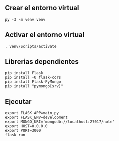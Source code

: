 ## Crear el entorno virtual
```
py -3 -m venv venv
```
## Activar el entorno virtual
```
. venv/Scripts/activate
```
## Librerias dependientes
```
pip install Flask
pip install -U flask-cors
pip install Flask-PyMongo
pip install "pymongo[srv]"
```
## Ejecutar
```
export FLASK_APP=main.py
export FLASK_ENV=development
export MONGO_URI='mongodb://localhost:27017/note'
export HOST=0.0.0.0
export PORT=3000
flask run
```